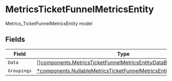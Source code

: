 # MetricsTicketFunnelMetricsEntity

Metrics_TicketFunnelMetricsEntity model


## Fields

| Field                                                                                                                                                     | Type                                                                                                                                                      | Required                                                                                                                                                  | Description                                                                                                                                               |
| --------------------------------------------------------------------------------------------------------------------------------------------------------- | --------------------------------------------------------------------------------------------------------------------------------------------------------- | --------------------------------------------------------------------------------------------------------------------------------------------------------- | --------------------------------------------------------------------------------------------------------------------------------------------------------- |
| `Data`                                                                                                                                                    | [][components.MetricsTicketFunnelMetricsEntityDataBucketEntity](../../models/components/metricsticketfunnelmetricsentitydatabucketentity.md)              | :heavy_minus_sign:                                                                                                                                        | N/A                                                                                                                                                       |
| `Groupings`                                                                                                                                               | [*components.NullableMetricsTicketFunnelMetricsEntityGroupingsEntity](../../models/components/nullablemetricsticketfunnelmetricsentitygroupingsentity.md) | :heavy_minus_sign:                                                                                                                                        | N/A                                                                                                                                                       |
